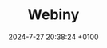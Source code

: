 ---
layout:         redirect
mathjax:        true
title:          "Webiny"
description:    "A minimal single-tab web browser written in Python without caching, cookies, chronic logins, etc. It only took 30 min to make but it's a nice little tool for when you want to focus and not get distracted while still having access to the internet."
date:           2024-7-27 20:38:24 +0100
authors:         ["Quentin Wach"]
tags:           ["python", "internet", "application"]
image:          "images/webiny.png"
tag_search:     true
redirect:       "https://github.com/QuentinWach/webiny"
github:         QuentinWach/webiny
categories:     "science-engineering"
note: 
weight: 55
---